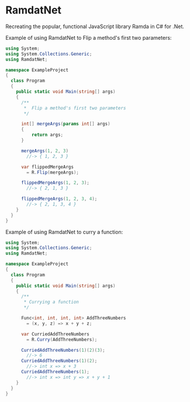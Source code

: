 # RamdatNet

Recreating the popular, functional JavaScript library Ramda in C# for .Net.

Example of using RamdatNet to Flip a method's first two parameters:

```csharp
using System;
using System.Collections.Generic;
using RamdatNet;

namespace ExampleProject
{
  class Program
  {
    public static void Main(string[] args)
    {
      /**
       *  Flip a method's first two parameters
       */

      int[] mergeArgs(params int[] args)
      {
          return args;
      }

      mergeArgs(1, 2, 3)
        //-> { 1, 2, 3 }

      var flippedMergeArgs
        = R.Flip(mergeArgs);

      flippedMergeArgs(1, 2, 3);
        //-> { 2, 1, 3 }

      flippedMergeArgs(1, 2, 3, 4);
        //-> { 2, 1, 3, 4 }
    }
  }
}
```

Example of using RamdatNet to curry a function:

```csharp
using System;
using System.Collections.Generic;
using RamdatNet;

namespace ExampleProject
{
  class Program
  {
    public static void Main(string[] args)
    {
      /**
       * Currying a function
       */

      Func<int, int, int, int> AddThreeNumbers
        = (x, y, z) => x + y + z;

      var CurriedAddThreeNumbers
        = R.Curry(AddThreeNumbers);

      CurriedAddThreeNumbers(1)(2)(3);
        //-> 6
      CurriedAddThreeNumbers(1)(2);
        //-> int x => x + 3
      CurriedAddThreeNumbers(1);
        //-> int x => int y => x + y + 1
    }
  }
}
```
